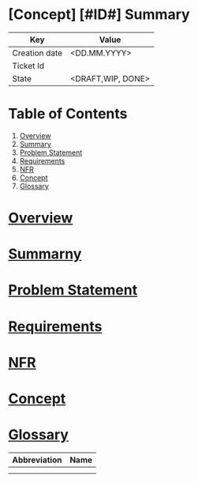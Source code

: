 # \[Concept\] \[#ID#\] Summary 

| Key           | Value             |
|---------------|-------------------|
| Creation date | <DD.MM.YYYY>      |
| Ticket Id     | <ID> <url>        |    
| State        | <DRAFT,WIP, DONE> | 

# Table of Contents
1. [Overview](#overview)
2. [Summary](#summary)
3. [Problem Statement](#statement)
4. [Requirements](#requirements)
5. [NFR](#nfr)
6. [Concept](#concept)
7. [Glossary](#glossary)


# <ins>Overview</ins> <a name="overview"></a>


# <ins>Summarny</ins> <a name="summary"></a>

# <ins>Problem Statement</ins> <a name="statement"></a>

# <ins>Requirements</ins> <a name="requirements"></a>

# <ins>NFR</ins> <a name="nfr"></a>

# <ins>Concept</ins> <a name="concept"></a>


# <ins>Glossary</ins> <a name="glossary"></a>

| Abbreviation | Name                        |
|-------------|-----------------------------|
|   |  |
|   |  |
